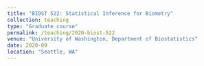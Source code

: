 ```yaml
---
title: "BIOST 522: Statistical Inference for Biometry"
collection: teaching
type: "Graduate course"
permalink: /teaching/2020-biost-522
venue: "University of Washington, Department of Biostatistics"
date: 2020-09
location: "Seattle, WA"
---
```


